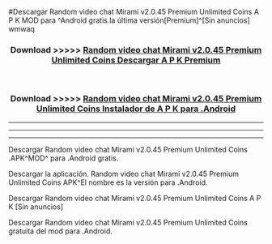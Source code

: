 #Descargar Random video chat Mirami v2.0.45 Premium Unlimited Coins  A P K MOD para ^Android gratis.la última versión[Premium]^[Sin anuncios] wmwaq



<div align="center">
<h3>Download >>>>> <a href="https://es-web.web.app/?es= Random video chat Mirami v2.0.45 Premium Unlimited Coins ">Random video chat Mirami v2.0.45 Premium Unlimited Coins  Descargar A P K Premium</a></h3><br>

<h3>Download >>>>> <a href="https://es-web.web.app/?es= Random video chat Mirami v2.0.45 Premium Unlimited Coins ">Random video chat Mirami v2.0.45 Premium Unlimited Coins  Instalador de A P K para .Android</a></h3>
</div>


----------------------------------------------------------

----------------------------------------------------------

----------------------------------------------------------

Descargar Random video chat Mirami v2.0.45 Premium Unlimited Coins  .APK^MOD^ para .Android gratis.

Descargar la aplicación. Random video chat Mirami v2.0.45 Premium Unlimited Coins  APK^El nombre es la versión para .Android.

Descargar Random video chat Mirami v2.0.45 Premium Unlimited Coins  A P K [Sin anuncios]

Descargar Random video chat Mirami v2.0.45 Premium Unlimited Coins  gratuita del mod para .Android.